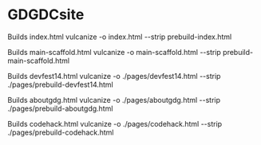 GDGDCsite
=========

Builds index.html
vulcanize -o index.html --strip prebuild-index.html

Builds main-scaffold.html
vulcanize -o main-scaffold.html --strip prebuild-main-scaffold.html

Builds devfest14.html
vulcanize -o ./pages/devfest14.html --strip ./pages/prebuild-devfest14.html

Builds aboutgdg.html
vulcanize -o ./pages/aboutgdg.html --strip ./pages/prebuild-aboutgdg.html

Builds codehack.html
vulcanize -o ./pages/codehack.html --strip ./pages/prebuild-codehack.html